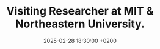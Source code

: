 ---
title: >-
    Visiting Researcher at MIT & Northeastern University.
date: 2025-02-28 18:30:00 +0200
---